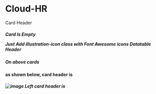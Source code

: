 # Cloud-HR
Card Header <h5>
Card Is Empty <p class=text-light-grey> Just Add illustration-icon class with Font Awesome icons
Datatable Header <h5>
On above cards <h4> as shown below, card header is <h5>
![image](https://github.com/user-attachments/assets/881e9eb5-5056-453c-bfbd-68ac15d753e6) 
Left card header is <h6>
